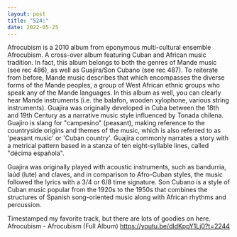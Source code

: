 ```yaml
---
layout: post
title: "524:"
date: 2022-05-25
---
```


Afrocubism is a 2010 album from eponymous multi-cultural ensemble Afrocubism. A cross-over album featuring Cuban and African music tradition. In fact, this album belongs to both the genres of Mande music (see rec 486), as well as Guajira/Son Cubano (see rec 487). 
To reiterate from before, Mande music describes that which encompasses the diverse forms of the Mande peoples, a group of West African ethnic groups who speak any of the Mande languages. In this album as well, you can clearly hear Mande instruments (i.e. the balafon, wooden xylophone, various string instruments). 
Guajira was originally developed in Cuba between the 18th and 19th Century as a narrative music style influenced by Tonada chilena. Guajiro is slang for "campesino" (peasant), making reference to the countryside origins and themes of the music, which is also referred to as 'peasant music' or 'Cuban country'. Guajira commonly narrates a story with a metrical pattern based in a stanza of ten eight-syllable lines, called "décima española". 

Guajira was originally played with acoustic instruments, such as bandurria, laúd (lute) and claves, and in comparison to Afro-Cuban styles, the music followed the lyrics with a 3/4 or 6/8 time signature. 
Son Cubano is a style of Cuban music popular from the 1920s to the 1950s that combines the structures of Spanish song-oriented music along with African rhythms and percussion. 

Timestamped my favorite track, but there are lots of goodies on here.
 Afrocubism - Afrocubism (Full Album)
https://youtu.be/dldKppY1Lj0?t=2244
